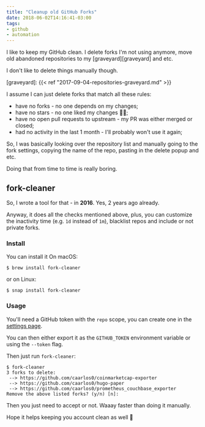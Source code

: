```yaml
---
title: "Cleanup old GitHub Forks"
date: 2018-06-02T14:16:41-03:00
tags:
- github
- automation
---
```


I like to keep my GitHub clean. I delete forks I'm not using anymore,
move old abandoned repositories to my [graveyard][graveyard] and etc.

I don't like to delete things manually though.

<!--more-->

[graveyard]: {{< ref "2017-09-04-repositories-graveyard.md" >}}

I assume I can just delete forks that match all these rules:

- have no forks - no one depends on my changes;
- have no stars - no one liked my changes 🤷‍♂️;
- have no open pull requests to upstream - my PR was either merged or closed;
- had no activity in the last 1 month - I'll probably won't use it again;

So, I was basically looking over the repository list and manually going to
the fork settings, copying the name of the repo, pasting in the delete
popup and etc.

Doing that from time to time is really boring.

## fork-cleaner

So, I wrote a tool for that - in **2016**. Yes, 2 years ago already.

Anyway, it does all the checks mentioned above, plus, you can customize
the inactivity time (e.g. `1d` instead of `1m`), blacklist repos and include
or not private forks.

### Install

You can install it On macOS:

```console
$ brew install fork-cleaner
```

or on Linux:

```console
$ snap install fork-cleaner
```

### Usage

You'll need a GitHub token with the `repo` scope, you can create one in the
[settings page](https://github.com/settings/tokens/new).

You can then either export it as the `GITHUB_TOKEN` environment variable or
using the `--token` flag.

Then just run `fork-cleaner`:

```console
$ fork-cleaner
3 forks to delete:
 --> https://github.com/caarlos0/coinmarketcap-exporter
 --> https://github.com/caarlos0/hugo-paper
 --> https://github.com/caarlos0/prometheus_couchbase_exporter
Remove the above listed forks? (y/n) [n]:
```

Then you just need to accept or not. Waaay faster than doing it manually.

Hope it helps keeping you account clean as well 🤘
